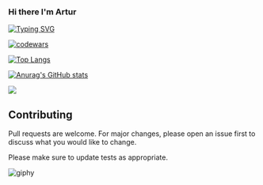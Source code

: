 ### Hi there I'm Artur

[![Typing SVG](https://readme-typing-svg.herokuapp.com?color=%2336BCF7&lines=Computer+science+student)](https://git.io/typing-svg)

[![codewars](https://www.codewars.com/users/ArturGalstyan96/badges/large)](https://www.codewars.com/users/username)   

[![Top Langs](https://github-readme-stats.vercel.app/api/top-langs/?username=ArturGalstyan96)](https://github.com/anuraghazra/github-readme-stats)

[![Anurag's GitHub stats](https://github-readme-stats.vercel.app/api?username=ArturGalstyan96)](https://github.com/anuraghazra/github-readme-stats)

![](https://komarev.com/ghpvc/?username=your-github-ArturGalstyan96)

## Contributing
Pull requests are welcome. For major changes, please open an issue first
to discuss what you would like to change.

Please make sure to update tests as appropriate.

![giphy](https://user-images.githubusercontent.com/124146015/223101813-b7583a7c-384e-4f80-a4b8-526f68a9c4b7.gif)


<!--
**ArturGalstyan96/ArturGalstyan96** is a ✨ _special_ ✨ repository because its `README.md` (this file) appears on your GitHub profile.

Here are some ideas to get you started:

- 🔭 I’m currently working on ...
- 🌱 I’m currently learning ...
- 👯 I’m looking to collaborate on ...
- 🤔 I’m looking for help with ...
- 💬 Ask me about ...
- 📫 How to reach me: ...
- 😄 Pronouns: ...
- ⚡ Fun fact: ...
-->
